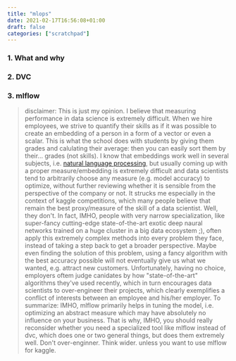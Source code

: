 ```yaml
---
title: "mlops"
date: 2021-02-17T16:56:08+01:00
draft: false
categories: ["scratchpad"]
---
```



### 1. What and why

### 2. DVC

### 3. mlflow

> disclaimer: This is just my opinion. I believe that measuring performance in data science is extremely difficult. When we hire employees, we strive to quantify their skills as if it was possible to create an embedding of a person in a form of a vector or even a scalar. This is what the school does with students by giving them grades and calulating their average: then you can easily sort them by their... grades (not skills). I know that embeddings work well in several subjects, i.e. [natural language processing](https://greysweater42@github.io/nlp), but usually coming up with a proper measure/embedding is extremely difficult and data scientists tend to arbitrarily choose any measure (e.g. model accuracy) to optimize, without further reviewing whether it is sensible from the perspective of the company or not. It strucks me especially in the context of kaggle competitions, which many people believe that remain the best proxy/measure of the skill of a data scientist. Well, they don't. In fact, IMHO, people with very narrow specialization, like super-fancy cutting-edge state-of-the-art exotic deep naural networks trained on a huge cluster in a big data ecosystem ;), often apply this extremely complex methods into every problem they face, instead of taking a step back to get a broader perspective. Maybe even finding the solution of this problem, using a fancy algorithm with the best accuracy possible will not eventually give us what we wanted, e.g. attract new customers. Unfortunately, having no choice, employers oftem judge canidates by how "state-of-the-art" algorithms they've used recently, which in turn encourages data scientists to over-engineer their projects, which clearly exemplifies a conflict of interests between an employee and his/her employer. To summarize: IMHO, mlflow primarily helps in tuning the model, i.e. optimizing an abstract measure which may have absolutely no influence on your business. That is why, IMHO, you should really reconsider whether you need a specialized tool like mlflow instead of dvc, which does one or two general things, but does them extremely well. Don't over-enginner. Think wider.
> unless you want to use mlflow for kaggle.

